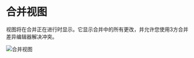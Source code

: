 # 合并视图
视图将在合并正在进行时显示。它显示合并中的所有更改，并允许您使用3方合并差异编辑器解决冲突。

<img src="/assets/docs/ui-merge.png" class="fit-image" alt="合并视图">
